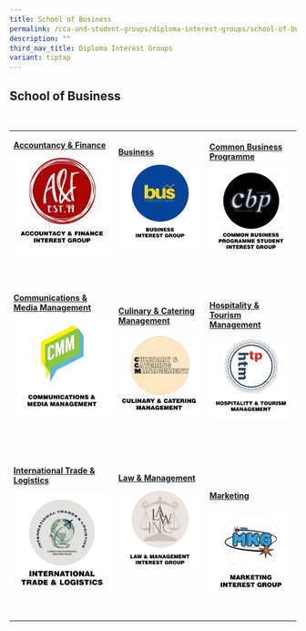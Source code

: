 ```yaml
---
title: School of Business
permalink: /cca-and-student-groups/diploma-interest-groups/school-of-business/
description: ""
third_nav_title: Diploma Interest Groups
variant: tiptap
---
```

<h2>School of Business</h2>
<p>&nbsp;&nbsp;&nbsp;&nbsp;&nbsp;&nbsp;&nbsp; &nbsp;&nbsp;&nbsp;&nbsp;&nbsp;&nbsp;&nbsp;&nbsp;&nbsp;&nbsp;&nbsp;
&nbsp;&nbsp;&nbsp;&nbsp;&nbsp;&nbsp;&nbsp;&nbsp;&nbsp;&nbsp;&nbsp; &nbsp;&nbsp;&nbsp;&nbsp;&nbsp;&nbsp;&nbsp;&nbsp;&nbsp;&nbsp;&nbsp;
&nbsp;&nbsp;&nbsp;&nbsp;&nbsp;&nbsp; &nbsp; &nbsp;&nbsp;&nbsp;&nbsp;&nbsp;&nbsp;&nbsp;
&nbsp; &nbsp;&nbsp;&nbsp;&nbsp;&nbsp;&nbsp;&nbsp;&nbsp;&nbsp;&nbsp; &nbsp;&nbsp;&nbsp;&nbsp;&nbsp;&nbsp;&nbsp;&nbsp;&nbsp;&nbsp;&nbsp;
&nbsp;&nbsp;&nbsp;&nbsp;&nbsp;&nbsp;&nbsp; &nbsp;&nbsp;&nbsp;&nbsp;&nbsp;&nbsp;&nbsp;
&nbsp; &nbsp;&nbsp;&nbsp;&nbsp;&nbsp;&nbsp;&nbsp;&nbsp;&nbsp;&nbsp; &nbsp;&nbsp;&nbsp;&nbsp;&nbsp;&nbsp;&nbsp;&nbsp;&nbsp;&nbsp;&nbsp;&nbsp;&nbsp;</p>
<table style="minWidth: 75px">
<colgroup>
<col>
<col>
<col>
</colgroup>
<tbody>
<tr>
<td rowspan="1" colspan="1">
<p><strong><a href="https://www.instagram.com/tp.anf/" rel="noopener noreferrer nofollow" target="_blank">Accountancy &amp; Finance</a></strong>
</p>
<div class="isomer-image-wrapper">
<img style="width: 100%" height="auto" width="100%" alt="" src="/images/Interest Groups/Accountacy___Finance_Interest_Group.jpg">
</div>
<p>&nbsp;&nbsp;&nbsp;&nbsp;&nbsp;&nbsp;&nbsp;&nbsp;&nbsp;&nbsp;&nbsp;&nbsp;&nbsp;&nbsp;&nbsp;&nbsp;&nbsp;&nbsp;&nbsp;
&nbsp;&nbsp;&nbsp;&nbsp;&nbsp;&nbsp;&nbsp;&nbsp;&nbsp;&nbsp;&nbsp;&nbsp;&nbsp;&nbsp;&nbsp;&nbsp;&nbsp;&nbsp;&nbsp;&nbsp;&nbsp;&nbsp;&nbsp;</p>
</td>
<td rowspan="1" colspan="1">
<p><strong><a href="https://www.instagram.com/tp_bus/" rel="noopener noreferrer nofollow" target="_blank">Business</a></strong>
</p>
<div class="isomer-image-wrapper">
<img style="width: 100%" height="auto" width="100%" alt="" src="/images/Interest Groups/Business_Interest_Group.jpg">
</div>
<p>&nbsp;&nbsp;&nbsp;&nbsp;&nbsp;&nbsp;&nbsp;&nbsp;&nbsp;&nbsp;&nbsp;&nbsp;&nbsp;&nbsp;&nbsp;&nbsp;&nbsp;&nbsp;&nbsp;
&nbsp;&nbsp;&nbsp;&nbsp;&nbsp;&nbsp;&nbsp;&nbsp;&nbsp;&nbsp;&nbsp;&nbsp;&nbsp;&nbsp;&nbsp;
&nbsp;</p>
</td>
<td rowspan="1" colspan="1">
<p><strong><a href="https://www.instagram.com/tp.cbp/" rel="noopener noreferrer nofollow" target="_blank">Common Business Programme</a></strong>
</p>
<div class="isomer-image-wrapper">
<img style="width: 100%" height="auto" width="100%" alt="" src="/images/Interest Groups/Common_Business_Programme_Student_Interest_Group.jpg">
</div>
<p>&nbsp;&nbsp;&nbsp;&nbsp;&nbsp;&nbsp;&nbsp; &nbsp;&nbsp;&nbsp;&nbsp;&nbsp;&nbsp;&nbsp;&nbsp;&nbsp;&nbsp;&nbsp;&nbsp;&nbsp;&nbsp;&nbsp;
&nbsp;</p>
</td>
</tr>
<tr>
<td rowspan="1" colspan="1">
<p><strong><a href="https://www.instagram.com/team_cmm/" rel="noopener noreferrer nofollow" target="_blank">Communications &amp; Media Management</a></strong>
</p>
<div class="isomer-image-wrapper">
<img style="width: 100%" height="auto" width="100%" alt="" src="/images/Interest Groups/Communications___Media_Management.jpg">
</div>
<p>&nbsp;&nbsp;&nbsp;&nbsp;&nbsp;&nbsp;&nbsp;&nbsp;&nbsp;&nbsp;&nbsp;&nbsp;&nbsp;&nbsp;&nbsp;&nbsp;&nbsp;&nbsp;&nbsp;
&nbsp;&nbsp;&nbsp;&nbsp;&nbsp;&nbsp;&nbsp;&nbsp;&nbsp;&nbsp;&nbsp;&nbsp;&nbsp;&nbsp;&nbsp;
&nbsp;&nbsp;&nbsp;&nbsp;&nbsp;&nbsp;&nbsp;&nbsp;&nbsp;&nbsp;&nbsp;</p>
</td>
<td rowspan="1" colspan="1">
<p><strong><a href="https://www.instagram.com/tp_ccm/" rel="noopener noreferrer nofollow" target="_blank">Culinary &amp; Catering Management</a></strong>
</p>
<div class="isomer-image-wrapper">
<img style="width: 100%" height="auto" width="100%" alt="" src="/images/Interest Groups/Culinary___Catering_Management.jpg">
</div>
<p>&nbsp;&nbsp;&nbsp;&nbsp;&nbsp;&nbsp;&nbsp;&nbsp;&nbsp;&nbsp;&nbsp;&nbsp;&nbsp;&nbsp;&nbsp;&nbsp;&nbsp;&nbsp;&nbsp;
&nbsp;&nbsp;&nbsp;&nbsp;&nbsp;&nbsp;&nbsp;&nbsp;&nbsp;&nbsp;&nbsp;&nbsp;
&nbsp;&nbsp;&nbsp;</p>
</td>
<td rowspan="1" colspan="1">
<p><strong><a href="https://www.instagram.com/tphtm/" rel="noopener noreferrer nofollow" target="_blank">Hospitality &amp; Tourism Management</a></strong>
</p>
<div class="isomer-image-wrapper">
<img style="width: 100%" height="auto" width="100%" alt="" src="/images/Interest Groups/Hospitality___Tourism_Management.jpg">
</div>
<p>&nbsp;&nbsp;&nbsp;&nbsp;&nbsp;&nbsp;&nbsp;&nbsp;&nbsp;&nbsp;&nbsp;&nbsp;&nbsp;&nbsp;&nbsp;&nbsp;&nbsp;&nbsp;&nbsp;
&nbsp;&nbsp;&nbsp;&nbsp;&nbsp;&nbsp;&nbsp;&nbsp;&nbsp;&nbsp;&nbsp;&nbsp;&nbsp;&nbsp;&nbsp;&nbsp;&nbsp;&nbsp;</p>
</td>
</tr>
<tr>
<td rowspan="1" colspan="1">
<p><strong><a href="https://www.instagram.com/tp_itl/" rel="noopener noreferrer nofollow" target="_blank">International Trade &amp; Logistics</a></strong>
</p>
<div class="isomer-image-wrapper">
<img style="width: 100%" height="auto" width="100%" alt="" src="/images/Interest Groups/International_Trade___Logistics.jpg">
</div>
<p>&nbsp;&nbsp;&nbsp;&nbsp;&nbsp;&nbsp; &nbsp;&nbsp;&nbsp;&nbsp;&nbsp;&nbsp;&nbsp;&nbsp;&nbsp;&nbsp;&nbsp;</p>
</td>
<td rowspan="1" colspan="1">
<p><strong><a href="https://www.instagram.com/tplawinc/" rel="noopener noreferrer nofollow" target="_blank">Law &amp; Management</a></strong>
</p>
<div class="isomer-image-wrapper">
<img style="width: 100%" height="auto" width="100%" alt="" src="/images/Interest Groups/Law___Management_Interest_Group.jpg">
</div>
<p>&nbsp;&nbsp;&nbsp;&nbsp;&nbsp;&nbsp;&nbsp;&nbsp;&nbsp;&nbsp;&nbsp;&nbsp;&nbsp;&nbsp;&nbsp;&nbsp;&nbsp;&nbsp;&nbsp;
&nbsp;&nbsp;&nbsp;&nbsp;&nbsp;&nbsp;&nbsp;&nbsp;&nbsp;&nbsp;&nbsp;&nbsp;
&nbsp;&nbsp;&nbsp;&nbsp;&nbsp;&nbsp;&nbsp;&nbsp;&nbsp;&nbsp;&nbsp;&nbsp;&nbsp;&nbsp;</p>
</td>
<td rowspan="1" colspan="1">
<p><strong><a href="https://www.instagram.com/tpmarketing/" rel="noopener noreferrer nofollow" target="_blank">Marketing</a></strong>
</p>
<div class="isomer-image-wrapper">
<img style="width: 100%" height="auto" width="100%" alt="" src="/images/Interest Groups/Marketing_Interest_Group.jpg">
</div>
</td>
</tr>
</tbody>
</table>
<p></p>